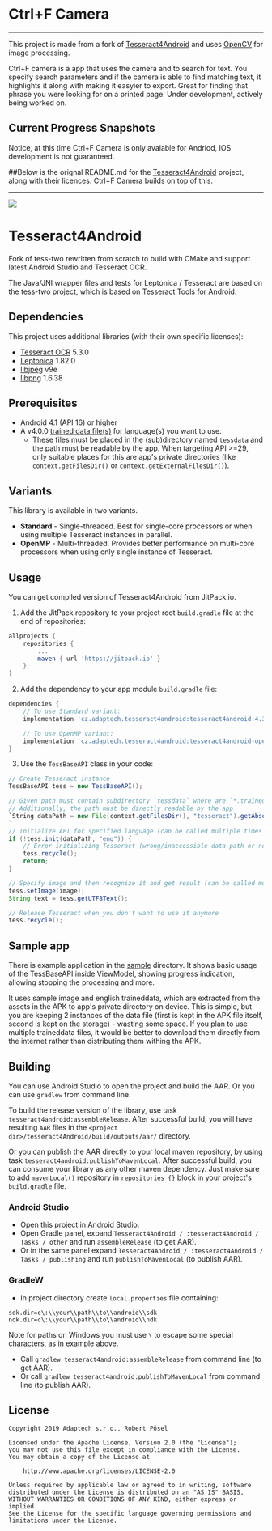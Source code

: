 # Ctrl+F Camera
<hr>

This project is made from a fork of [Tesseract4Android](https://github.com/adaptech-cz/Tesseract4Android) and uses [OpenCV](https://github.com/opencv/opencv) for image processing.

Ctrl+F camera is a app that uses the camera and to search for text. You specify search parameters and if the camera is able to find matching text, it highlights it along with making it easyier to export. Great for finding that phrase you were looking for on a printed page. Under development, actively being worked on.

## Current Progress Snapshots

Notice, at this time Ctrl+F Camera is only avaiable for Andriod, IOS development is not guaranteed.

##Below is the orignal README.md for the [Tesseract4Android](https://github.com/adaptech-cz/Tesseract4Android) project, along with their licences. Ctrl+F Camera builds on top of this.

<hr>


[![](https://jitpack.io/v/cz.adaptech/tesseract4android.svg)](https://jitpack.io/#cz.adaptech/tesseract4android)

# Tesseract4Android

Fork of tess-two rewritten from scratch to build with CMake and support latest Android Studio and Tesseract OCR.

The Java/JNI wrapper files and tests for Leptonica / Tesseract are based on the [tess-two project][tess-two],
which is based on [Tesseract Tools for Android][tesseract-android-tools].

## Dependencies

This project uses additional libraries (with their own specific licenses):

 - [Tesseract OCR][tesseract-ocr] 5.3.0
 - [Leptonica][leptonica] 1.82.0
 - [libjpeg][jpeg] v9e
 - [libpng][png] 1.6.38

## Prerequisites

 - Android 4.1 (API 16) or higher
 - A v4.0.0 [trained data file(s)][tessdata] for language(s) you want to use.
   - These files must be placed in the (sub)directory named `tessdata` and the path must be readable
by the app. When targeting API >=29, only suitable places for this are app's private directories
(like `context.getFilesDir()` or `context.getExternalFilesDir()`).

## Variants

This library is available in two variants.

 - **Standard** - Single-threaded. Best for single-core processors or when using multiple Tesseract
instances in parallel.
 - **OpenMP** - Multi-threaded. Provides better performance on multi-core processors when using only
single instance of Tesseract.

## Usage

You can get compiled version of Tesseract4Android from JitPack.io.

1. Add the JitPack repository to your project root `build.gradle` file at the end of repositories:

```gradle
allprojects {
    repositories {
        ...
        maven { url 'https://jitpack.io' }
    }
}
```

2. Add the dependency to your app module `build.gradle` file:

```gradle
dependencies {
    // To use Standard variant:
    implementation 'cz.adaptech.tesseract4android:tesseract4android:4.3.0'

    // To use OpenMP variant:
    implementation 'cz.adaptech.tesseract4android:tesseract4android-openmp:4.3.0'
}
```

3. Use the `TessBaseAPI` class in your code:

```java
// Create Tesseract instance
TessBaseAPI tess = new TessBaseAPI();

// Given path must contain subdirectory `tessdata` where are `*.traineddata` language files
// Additionally, the path must be directly readable by the app
`String dataPath = new File(context.getFilesDir(), "tesseract").getAbsolutePath();
`
// Initialize API for specified language (can be called multiple times during Tesseract lifetime)
if (!tess.init(dataPath, "eng")) {
    // Error initializing Tesseract (wrong/inaccessible data path or not existing language file) 
    tess.recycle();
    return;
}

// Specify image and then recognize it and get result (can be called multiple times during Tesseract lifetime)
tess.setImage(image);
String text = tess.getUTF8Text();

// Release Tesseract when you don't want to use it anymore
tess.recycle();
```

## Sample app

There is example application in the [sample](/sample) directory. It shows basic usage of the TessBaseAPI
inside ViewModel, showing progress indication, allowing stopping the processing and more.

It uses sample image and english traineddata, which are extracted from the assets in the APK
to app's private directory on device. This is simple, but you are keeping 2 instances of the data
file (first is kept in the APK file itself, second is kept on the storage) - wasting some space.
If you plan to use multiple traineddata files, it would be better to download them directly from
the internet rather than distributing them withing the APK.

## Building

You can use Android Studio to open the project and build the AAR. Or you can use `gradlew` from command line.

To build the release version of the library, use task `tesseract4android:assembleRelease`.
After successful build, you will have resulting `AAR` files in the `<project dir>/tesseract4Android/build/outputs/aar/` directory.

Or you can publish the AAR directly to your local maven repository, by using task `tesseract4android:publishToMavenLocal`.
After successful build, you can consume your library as any other maven dependency. Just make sure
to add `mavenLocal()` repository in `repositories {}` block in your project's `build.gradle` file. 

### Android Studio

 - Open this project in Android Studio.
 - Open Gradle panel, expand `Tesseract4Android / :tesseract4Android / Tasks / other` and run `assembleRelease` (to get AAR).
 - Or in the same panel expand `Tesseract4Android / :tesseract4Android / Tasks / publishing` and run `publishToMavenLocal` (to publish AAR).

### GradleW

 - In project directory create `local.properties` file containing:

```properties
sdk.dir=c\:\\your\\path\\to\\android\\sdk
ndk.dir=c\:\\your\\path\\to\\android\\ndk
```

   Note for paths on Windows you must use `\` to escape some special characters, as in example above.

 - Call `gradlew tesseract4android:assembleRelease` from command line (to get AAR).
 - Or call `gradlew tesseract4android:publishToMavenLocal` from command line (to publish AAR).

## License

    Copyright 2019 Adaptech s.r.o., Robert Pösel

    Licensed under the Apache License, Version 2.0 (the "License");
    you may not use this file except in compliance with the License.
    You may obtain a copy of the License at

        http://www.apache.org/licenses/LICENSE-2.0

    Unless required by applicable law or agreed to in writing, software
    distributed under the License is distributed on an "AS IS" BASIS,
    WITHOUT WARRANTIES OR CONDITIONS OF ANY KIND, either express or implied.
    See the License for the specific language governing permissions and
    limitations under the License.


[tess-two]: https://github.com/rmtheis/tess-two
[tesseract-android-tools]: https://github.com/alanv/tesseract-android-tools
[tesseract-ocr]: https://github.com/tesseract-ocr/tesseract
[leptonica]: https://github.com/DanBloomberg/leptonica
[jpeg]: http://libjpeg.sourceforge.net/
[png]: http://www.libpng.org/pub/png/libpng.html
[tessdata]: https://github.com/tesseract-ocr/tessdata/tree/4.0.0
